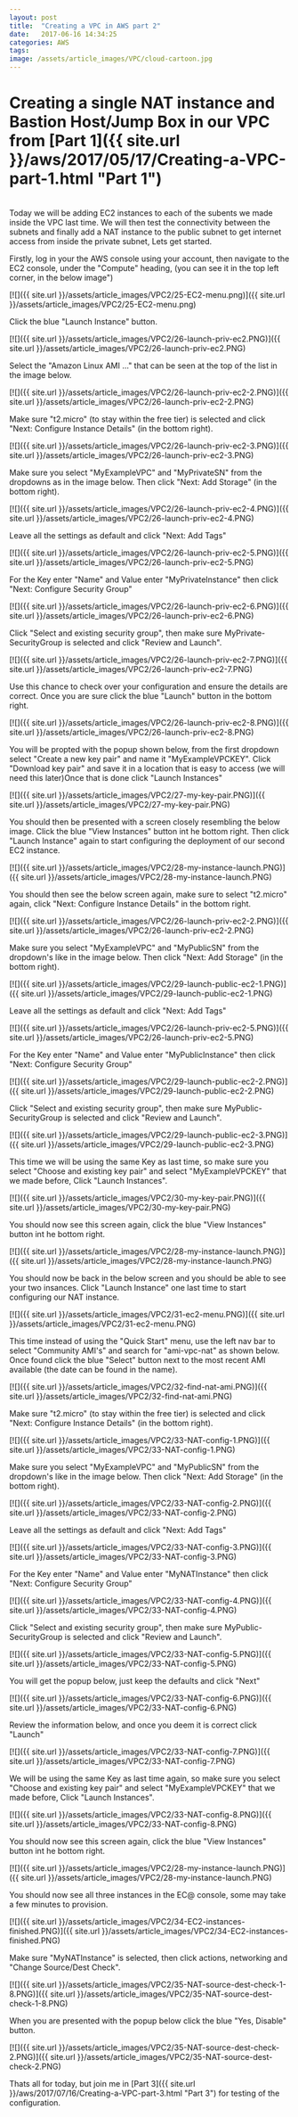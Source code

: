 ```yaml
---
layout: post
title:  "Creating a VPC in AWS part 2"
date:   2017-06-16 14:34:25
categories: AWS
tags:
image: /assets/article_images/VPC/cloud-cartoon.jpg
---
```

# Creating a single NAT instance and Bastion Host/Jump Box in our VPC from [Part 1]({{ site.url }}/aws/2017/05/17/Creating-a-VPC-part-1.html "Part 1")
<br>
Today we will be adding EC2 instances to each of the subents we made inside the VPC last time. We will then test the connectivity between the subnets and finally add a NAT instance to the public subnet to get internet access from inside the private subnet, Lets get started.

Firstly, log in your the AWS console using your account, then navigate to the EC2 console, under the "Compute" heading, (you can see it in the top left corner, in the below image")

[![]({{ site.url }}/assets/article_images/VPC2/25-EC2-menu.png)]({{ site.url }}/assets/article_images/VPC2/25-EC2-menu.png)

Click the blue "Launch Instance" button.

[![]({{ site.url }}/assets/article_images/VPC2/26-launch-priv-ec2.PNG)]({{ site.url }}/assets/article_images/VPC2/26-launch-priv-ec2.PNG)

Select the "Amazon Linux AMI ..." that can be seen at the top of the list in the image below.

[![]({{ site.url }}/assets/article_images/VPC2/26-launch-priv-ec2-2.PNG)]({{ site.url }}/assets/article_images/VPC2/26-launch-priv-ec2-2.PNG)

Make sure "t2.micro" (to stay within the free tier) is selected and click "Next: Configure Instance Details" (in the bottom right).

[![]({{ site.url }}/assets/article_images/VPC2/26-launch-priv-ec2-3.PNG)]({{ site.url }}/assets/article_images/VPC2/26-launch-priv-ec2-3.PNG)

Make sure you select "MyExampleVPC" and "MyPrivateSN" from the dropdowns as in the image below. Then click "Next: Add Storage" (in the bottom right).

[![]({{ site.url }}/assets/article_images/VPC2/26-launch-priv-ec2-4.PNG)]({{ site.url }}/assets/article_images/VPC2/26-launch-priv-ec2-4.PNG)

Leave all the settings as default and click "Next: Add Tags"

[![]({{ site.url }}/assets/article_images/VPC2/26-launch-priv-ec2-5.PNG)]({{ site.url }}/assets/article_images/VPC2/26-launch-priv-ec2-5.PNG)

For the Key enter "Name" and Value enter "MyPrivateInstance" then click "Next: Configure Security Group"

[![]({{ site.url }}/assets/article_images/VPC2/26-launch-priv-ec2-6.PNG)]({{ site.url }}/assets/article_images/VPC2/26-launch-priv-ec2-6.PNG)

Click "Select and existing security group", then make sure MyPrivate-SecurityGroup is selected and click "Review and Launch".

[![]({{ site.url }}/assets/article_images/VPC2/26-launch-priv-ec2-7.PNG)]({{ site.url }}/assets/article_images/VPC2/26-launch-priv-ec2-7.PNG)

Use this chance to check over your configuration and ensure the details are correct. Once you are sure click the blue "Launch" button in the bottom right.

[![]({{ site.url }}/assets/article_images/VPC2/26-launch-priv-ec2-8.PNG)]({{ site.url }}/assets/article_images/VPC2/26-launch-priv-ec2-8.PNG)

You will be propted with the popup shown below, from the first dropdown select "Create a new key pair" and name it "MyExampleVPCKEY". Click "Download key pair" and save it in a location that is easy to access (we will need this later)Once that is done click "Launch Instances"

[![]({{ site.url }}/assets/article_images/VPC2/27-my-key-pair.PNG)]({{ site.url }}/assets/article_images/VPC2/27-my-key-pair.PNG)

You should then be presented with a screen closely resembling the below image. Click the blue "View Instances" button int he bottom right. Then click "Launch Instance" again to start configuring the deployment of our second EC2 instance.

[![]({{ site.url }}/assets/article_images/VPC2/28-my-instance-launch.PNG)]({{ site.url }}/assets/article_images/VPC2/28-my-instance-launch.PNG)

You should then see the below screen again, make sure to select "t2.micro" again, click "Next: Configure Instance Details" in the bottom right.

[![]({{ site.url }}/assets/article_images/VPC2/26-launch-priv-ec2-2.PNG)]({{ site.url }}/assets/article_images/VPC2/26-launch-priv-ec2-2.PNG)

Make sure you select "MyExampleVPC" and "MyPublicSN" from the dropdown's like in the image below. Then click "Next: Add Storage" (in the bottom right).

[![]({{ site.url }}/assets/article_images/VPC2/29-launch-public-ec2-1.PNG)]({{ site.url }}/assets/article_images/VPC2/29-launch-public-ec2-1.PNG)

Leave all the settings as default and click "Next: Add Tags"

[![]({{ site.url }}/assets/article_images/VPC2/26-launch-priv-ec2-5.PNG)]({{ site.url }}/assets/article_images/VPC2/26-launch-priv-ec2-5.PNG)

For the Key enter "Name" and Value enter "MyPublicInstance" then click "Next: Configure Security Group"

[![]({{ site.url }}/assets/article_images/VPC2/29-launch-public-ec2-2.PNG)]({{ site.url }}/assets/article_images/VPC2/29-launch-public-ec2-2.PNG)

Click "Select and existing security group", then make sure MyPublic-SecurityGroup is selected and click "Review and Launch".

[![]({{ site.url }}/assets/article_images/VPC2/29-launch-public-ec2-3.PNG)]({{ site.url }}/assets/article_images/VPC2/29-launch-public-ec2-3.PNG)

This time we will be using the same Key as last time, so make sure you select "Choose and existing key pair" and select "MyExampleVPCKEY" that we made before, Click "Launch Instances".

[![]({{ site.url }}/assets/article_images/VPC2/30-my-key-pair.PNG)]({{ site.url }}/assets/article_images/VPC2/30-my-key-pair.PNG)

You should now see this screen again, click the blue "View Instances" button int he bottom right. 

[![]({{ site.url }}/assets/article_images/VPC2/28-my-instance-launch.PNG)]({{ site.url }}/assets/article_images/VPC2/28-my-instance-launch.PNG)

You should now be back in the below screen and you should be able to see your two insances. Click "Launch Instance" one last time to start configuring our NAT instance.

[![]({{ site.url }}/assets/article_images/VPC2/31-ec2-menu.PNG)]({{ site.url }}/assets/article_images/VPC2/31-ec2-menu.PNG)

This time instead of using the "Quick Start" menu, use the left nav bar to select "Community AMI's" and search for "ami-vpc-nat" as shown below. Once found click the blue "Select" button next to the most recent AMI available (the date can be found in the name).


[![]({{ site.url }}/assets/article_images/VPC2/32-find-nat-ami.PNG)]({{ site.url }}/assets/article_images/VPC2/32-find-nat-ami.PNG)

Make sure "t2.micro" (to stay within the free tier) is selected and click "Next: Configure Instance Details" (in the bottom right).

[![]({{ site.url }}/assets/article_images/VPC2/33-NAT-config-1.PNG)]({{ site.url }}/assets/article_images/VPC2/33-NAT-config-1.PNG)

Make sure you select "MyExampleVPC" and "MyPublicSN" from the dropdown's like in the image below. Then click "Next: Add Storage" (in the bottom right).

[![]({{ site.url }}/assets/article_images/VPC2/33-NAT-config-2.PNG)]({{ site.url }}/assets/article_images/VPC2/33-NAT-config-2.PNG)

Leave all the settings as default and click "Next: Add Tags"

[![]({{ site.url }}/assets/article_images/VPC2/33-NAT-config-3.PNG)]({{ site.url }}/assets/article_images/VPC2/33-NAT-config-3.PNG)

For the Key enter "Name" and Value enter "MyNATInstance" then click "Next: Configure Security Group"

[![]({{ site.url }}/assets/article_images/VPC2/33-NAT-config-4.PNG)]({{ site.url }}/assets/article_images/VPC2/33-NAT-config-4.PNG)

Click "Select and existing security group", then make sure MyPublic-SecurityGroup is selected and click "Review and Launch".

[![]({{ site.url }}/assets/article_images/VPC2/33-NAT-config-5.PNG)]({{ site.url }}/assets/article_images/VPC2/33-NAT-config-5.PNG)

You will get the popup below, just keep the defaults and click "Next"

[![]({{ site.url }}/assets/article_images/VPC2/33-NAT-config-6.PNG)]({{ site.url }}/assets/article_images/VPC2/33-NAT-config-6.PNG)

Review the information below, and once you deem it is correct click "Launch"

[![]({{ site.url }}/assets/article_images/VPC2/33-NAT-config-7.PNG)]({{ site.url }}/assets/article_images/VPC2/33-NAT-config-7.PNG)

We will be using the same Key as last time again, so make sure you select "Choose and existing key pair" and select "MyExampleVPCKEY" that we made before, Click "Launch Instances".

[![]({{ site.url }}/assets/article_images/VPC2/33-NAT-config-8.PNG)]({{ site.url }}/assets/article_images/VPC2/33-NAT-config-8.PNG)

You should now see this screen again, click the blue "View Instances" button int he bottom right. 

[![]({{ site.url }}/assets/article_images/VPC2/28-my-instance-launch.PNG)]({{ site.url }}/assets/article_images/VPC2/28-my-instance-launch.PNG)

You should now see all three instances in the EC@ console, some may take a few minutes to provision.

[![]({{ site.url }}/assets/article_images/VPC2/34-EC2-instances-finished.PNG)]({{ site.url }}/assets/article_images/VPC2/34-EC2-instances-finished.PNG)

Make sure "MyNATInstance" is selected, then click actions, networking and "Change Source/Dest Check".

[![]({{ site.url }}/assets/article_images/VPC2/35-NAT-source-dest-check-1-8.PNG)]({{ site.url }}/assets/article_images/VPC2/35-NAT-source-dest-check-1-8.PNG)

When you are presented with the popup below click the blue "Yes, Disable" button.

[![]({{ site.url }}/assets/article_images/VPC2/35-NAT-source-dest-check-2.PNG)]({{ site.url }}/assets/article_images/VPC2/35-NAT-source-dest-check-2.PNG)

Thats all for today, but join me in [Part 3]({{ site.url }}/aws/2017/07/16/Creating-a-VPC-part-3.html "Part 3") for testing of the configuration.